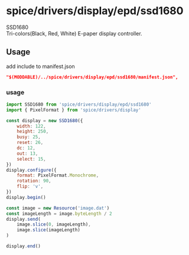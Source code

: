 spice/drivers/display/epd/ssd1680
================
SSD1680  
Tri-colors(Black, Red, White) E-paper display controller.

Usage
----------------
add include to manifest.json

```json
"$(MODDABLE)/../spice/drivers/display/epd/ssd1680/manifest.json",
```

### usage
```javascript
import SSD1680 from 'spice/drivers/display/epd/ssd1680'
import { PixelFormat } from 'spice/drivers/display'

const display = new SSD1680({
	width: 122,
	height: 250,
	busy: 25,
	reset: 26,
	dc: 12,
	out: 13,
	select: 15,
})
display.configure({
	format: PixelFormat.Monochrome,
	rotation: 90,
	flip: 'v',
})
display.begin()

const image = new Resource('image.dat')
const imageLength = image.byteLength / 2
display.send(
	image.slice(0, imageLength),
	image.slice(imageLength)
)

display.end()
```
